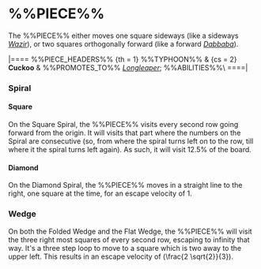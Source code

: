 # %%PIECE%%

The %%PIECE%% either moves one square sideways (like a sideways
[*Wazir*](wazir.html)), or two squares
orthogonally forward (like a forward [*Dabbaba*](dabbaba.html)).

|====
%%PIECE_HEADERS%%
  {th = 1}  %%TYPHOON%%
& {cs = 2}  **Cuckoo**
&           %%PROMOTES_TO%% [*Longleaper*](queen.html?piece=longleaper);
            %%ABILITIES%%\\
====|

### Spiral

#### Square

On the Square Spiral, the %%PIECE%% visits every second row going forward
from the origin. It will visits that part where the numbers on the
Spiral are consecutive (so, from where the spiral turns left on to
the row, till where it the spiral turns left again). As such, it will
visit 12.5% of the board.

#### Diamond

On the Diamond Spiral, the %%PIECE%% moves in a straight line to
the right, one square at the time, for an escape velocity of 1.

### Wedge

On both the Folded Wedge and the Flat Wedge, the %%PIECE%% will visit
the three right most squares of every second row, escaping to infinity
that way. It's a three step loop to move to a square which is two
away to the upper left.
This results in an escape velocity of \(\frac{2 \sqrt{2}}{3}\).
